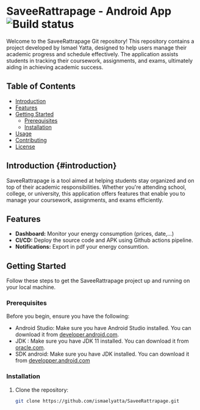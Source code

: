 # SaveeRattrapage - Android App ![Build status](https://github.com/ismaelyatta/SaveeRattrapage/blob/master/app/src/main/res/mipmap-hdpi/ic_launcher_foreground_savee.png)

Welcome to the SaveeRattrapage Git repository! This repository contains a project developed by Ismael Yatta, designed to help users manage their academic progress and schedule effectively. The application assists students in tracking their coursework, assignments, and exams, ultimately aiding in achieving academic success.

## Table of Contents

- [Introduction](#introduction)
- [Features](#features)
- [Getting Started](#getting-started)
  - [Prerequisites](#prerequisites)
  - [Installation](#installation)
- [Usage](#usage)
- [Contributing](#contributing)
- [License](#license)

## Introduction {#introduction}

SaveeRattrapage is a tool aimed at helping students stay organized and on top of their academic responsibilities. Whether you're attending school, college, or university, this application offers features that enable you to manage your coursework, assignments, and exams efficiently.

## Features 

- **Dashboard:** Monitor your energy consumption (prices, date,...) 
- **CI/CD:** Deploy the source code and APK using Github actions pipeline.
- **Notifications:** Export in pdf your energy consumtion.

## Getting Started 

Follow these steps to get the SaveeRattrapage project up and running on your local machine.

### Prerequisites 

Before you begin, ensure you have the following:

- Android Studio: Make sure you have Android Studio installed. You can download it from [developer.android.com](https://developer.android.com/studio).
- JDK : Make sure you have JDK 11 installed. You can download it from [oracle.com](https://www.oracle.com/fr/java/technologies/javase/jdk11-archive-downloads.html). 
- SDK android: Make sure you have JDK installed. You can download it from [developper.android.com](https://developer.android.com/tools/releases/platform-tools)

### Installation 

1. Clone the repository:

   ```bash
   git clone https://github.com/ismaelyatta/SaveeRattrapage.git
